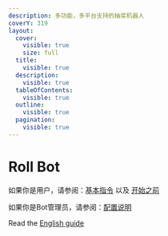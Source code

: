 ```yaml
---
description: 多功能，多平台支持的抽奖机器人
coverY: 319
layout:
  cover:
    visible: true
    size: full
  title:
    visible: true
  description:
    visible: true
  tableOfContents:
    visible: true
  outline:
    visible: true
  pagination:
    visible: true
---
```


# Roll Bot

如果你是用户，请参阅：[基本指令](broken-reference) 以及 [开始之前](before-start.md)

如果你是Bot管理员，请参阅：[配置说明](broken-reference)



Read the [English guide](https://app.gitbook.com/o/wtIZDsJW8xeq9lb44x4x/s/DkD9Dx744ASTSUTtbEpy/)
